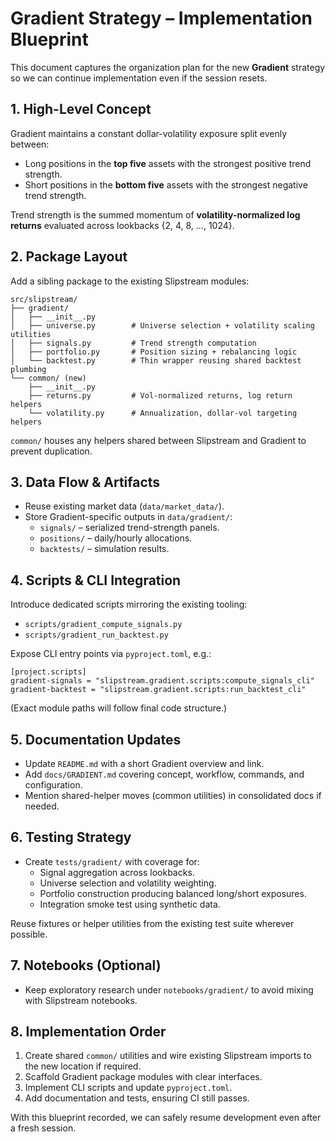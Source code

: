 # Gradient Strategy – Implementation Blueprint

This document captures the organization plan for the new **Gradient** strategy so we can continue implementation even if the session resets.

## 1. High-Level Concept

Gradient maintains a constant dollar-volatility exposure split evenly between:

- Long positions in the **top five** assets with the strongest positive trend strength.
- Short positions in the **bottom five** assets with the strongest negative trend strength.

Trend strength is the summed momentum of **volatility-normalized log returns** evaluated across lookbacks {2, 4, 8, …, 1024}.

## 2. Package Layout

Add a sibling package to the existing Slipstream modules:

```
src/slipstream/
├── gradient/
│   ├── __init__.py
│   ├── universe.py        # Universe selection + volatility scaling utilities
│   ├── signals.py         # Trend strength computation
│   ├── portfolio.py       # Position sizing + rebalancing logic
│   └── backtest.py        # Thin wrapper reusing shared backtest plumbing
└── common/ (new)
    ├── __init__.py
    ├── returns.py         # Vol-normalized returns, log return helpers
    └── volatility.py      # Annualization, dollar-vol targeting helpers
```

`common/` houses any helpers shared between Slipstream and Gradient to prevent duplication.

## 3. Data Flow & Artifacts

- Reuse existing market data (`data/market_data/`).
- Store Gradient-specific outputs in `data/gradient/`:
  - `signals/` – serialized trend-strength panels.
  - `positions/` – daily/hourly allocations.
  - `backtests/` – simulation results.

## 4. Scripts & CLI Integration

Introduce dedicated scripts mirroring the existing tooling:

- `scripts/gradient_compute_signals.py`
- `scripts/gradient_run_backtest.py`

Expose CLI entry points via `pyproject.toml`, e.g.:

```
[project.scripts]
gradient-signals = "slipstream.gradient.scripts:compute_signals_cli"
gradient-backtest = "slipstream.gradient.scripts:run_backtest_cli"
```

(Exact module paths will follow final code structure.)

## 5. Documentation Updates

- Update `README.md` with a short Gradient overview and link.
- Add `docs/GRADIENT.md` covering concept, workflow, commands, and configuration.
- Mention shared-helper moves (common utilities) in consolidated docs if needed.

## 6. Testing Strategy

- Create `tests/gradient/` with coverage for:
  - Signal aggregation across lookbacks.
  - Universe selection and volatility weighting.
  - Portfolio construction producing balanced long/short exposures.
  - Integration smoke test using synthetic data.

Reuse fixtures or helper utilities from the existing test suite wherever possible.

## 7. Notebooks (Optional)

- Keep exploratory research under `notebooks/gradient/` to avoid mixing with Slipstream notebooks.

## 8. Implementation Order

1. Create shared `common/` utilities and wire existing Slipstream imports to the new location if required.
2. Scaffold Gradient package modules with clear interfaces.
3. Implement CLI scripts and update `pyproject.toml`.
4. Add documentation and tests, ensuring CI still passes.

With this blueprint recorded, we can safely resume development even after a fresh session.

